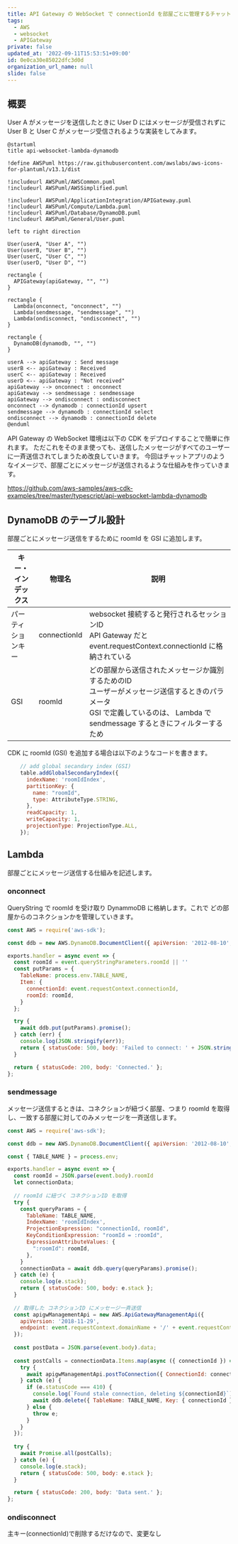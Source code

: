 ```yaml
---
title: API Gateway の WebSocket で connectionId を部屋ごとに管理するチャットアプリ実装サンプル
tags:
  - AWS
  - websocket
  - APIGateway
private: false
updated_at: '2022-09-11T15:53:51+09:00'
id: 0e0ca30e85022dfc3d0d
organization_url_name: null
slide: false
---
```

## 概要

User A がメッセージを送信したときに User D にはメッセージが受信されずに User B と User C がメッセージ受信されるような実装をしてみます。

```plantuml
@startuml
title api-websocket-lambda-dynamodb

!define AWSPuml https://raw.githubusercontent.com/awslabs/aws-icons-for-plantuml/v13.1/dist

!includeurl AWSPuml/AWSCommon.puml
!includeurl AWSPuml/AWSSimplified.puml

!includeurl AWSPuml/ApplicationIntegration/APIGateway.puml
!includeurl AWSPuml/Compute/Lambda.puml
!includeurl AWSPuml/Database/DynamoDB.puml
!includeurl AWSPuml/General/User.puml

left to right direction

User(userA, "User A", "")
User(userB, "User B", "")
User(userC, "User C", "")
User(userD, "User D", "")

rectangle {
  APIGateway(apiGateway, "", "")
}

rectangle {
  Lambda(onconnect, "onconnect", "")
  Lambda(sendmessage, "sendmessage", "")
  Lambda(ondisconnect, "ondisconnect", "")
}

rectangle {
  DynamoDB(dynamodb, "", "")
}

userA --> apiGateway : Send message
userB <-- apiGateway : Received
userC <-- apiGateway : Received
userD <-- apiGateway : "Not received"
apiGateway --> onconnect : onconnect
apiGateway --> sendmessage : sendmessage
apiGateway --> ondisconnect : ondisconnect
onconnect --> dynamodb : connectionId upsert
sendmessage --> dynamodb : connectionId select
ondisconnect --> dynamodb : connectionId delete
@enduml
``` 

API Gateway の WebSocket 環境は以下の CDK をデプロイすることで簡単に作れます。
ただこれをそのまま使っても、送信したメッセージがすべてのユーザーに一斉送信されてしまうため改良していきます。
今回はチャットアプリのようなイメージで、部屋ごとにメッセージが送信されるような仕組みを作っていきます。

https://github.com/aws-samples/aws-cdk-examples/tree/master/typescript/api-websocket-lambda-dynamodb


## DynamoDB のテーブル設計

部屋ごとにメッセージ送信をするために roomId を GSI に追加します。

|キー・インデックス|物理名|説明|
|-|-|-|
|パーティションキー|connectionId|websocket 接続すると発行されるセッションID<br>API Gateway だと event.requestContext.connectionId に格納されている|
|GSI|roomId|どの部屋から送信されたメッセージか識別するためのID<br>ユーザーがメッセージ送信するときのパラメータ<br>GSI で定義しているのは、 Lambda で sendmessage するときにフィルターするため|

CDK に roomId (GSI) を追加する場合は以下のようなコードを書きます。

```js
    // add global secandary index (GSI)
    table.addGlobalSecondaryIndex({
      indexName: 'roomIdIndex',
      partitionKey: {
        name: "roomId",
        type: AttributeType.STRING,
      },
      readCapacity: 1,
      writeCapacity: 1,
      projectionType: ProjectionType.ALL,
    });
```

## Lambda

部屋ごとにメッセージ送信する仕組みを記述します。

### onconnect

QueryString で roomId を受け取り DynammoDB に格納します。これで どの部屋からのコネクションかを管理していきます。

```js
const AWS = require('aws-sdk');

const ddb = new AWS.DynamoDB.DocumentClient({ apiVersion: '2012-08-10', region: process.env.AWS_REGION });

exports.handler = async event => {
  const roomId = event.queryStringParameters.roomId || ''
  const putParams = {
    TableName: process.env.TABLE_NAME,
    Item: {
      connectionId: event.requestContext.connectionId,
      roomId: roomId,
    }
  };

  try {
    await ddb.put(putParams).promise();
  } catch (err) {
    console.log(JSON.stringify(err));
    return { statusCode: 500, body: 'Failed to connect: ' + JSON.stringify(err) };
  }

  return { statusCode: 200, body: 'Connected.' };
};
```

### sendmessage

メッセージ送信するときは、コネクションが紐づく部屋、つまり roomId を取得し、一致する部屋に対してのみメッセージを一斉送信します。

```js
const AWS = require('aws-sdk');

const ddb = new AWS.DynamoDB.DocumentClient({ apiVersion: '2012-08-10', region: process.env.AWS_REGION });

const { TABLE_NAME } = process.env;

exports.handler = async event => {
  const roomId = JSON.parse(event.body).roomId
  let connectionData;
  
  // roomId に紐づく コネクションID を取得
  try {
    const queryParams = {
      TableName: TABLE_NAME,
      IndexName: 'roomIdIndex',
      ProjectionExpression: "connectionId, roomId",
      KeyConditionExpression: "roomId = :roomId",
      ExpressionAttributeValues: {
        ":roomId": roomId,
      },
    }
    connectionData = await ddb.query(queryParams).promise();
  } catch (e) {
    console.log(e.stack);
    return { statusCode: 500, body: e.stack };
  }
  
  // 取得した コネクションID にメッセージ一斉送信
  const apigwManagementApi = new AWS.ApiGatewayManagementApi({
    apiVersion: '2018-11-29',
    endpoint: event.requestContext.domainName + '/' + event.requestContext.stage
  });
  
  const postData = JSON.parse(event.body).data;
  
  const postCalls = connectionData.Items.map(async ({ connectionId }) => {
    try {
      await apigwManagementApi.postToConnection({ ConnectionId: connectionId, Data: postData }).promise();
    } catch (e) {
      if (e.statusCode === 410) {
        console.log(`Found stale connection, deleting ${connectionId}`);
        await ddb.delete({ TableName: TABLE_NAME, Key: { connectionId } }).promise();
      } else {
        throw e;
      }
    }
  });
  
  try {
    await Promise.all(postCalls);
  } catch (e) {
    console.log(e.stack);
    return { statusCode: 500, body: e.stack };
  }

  return { statusCode: 200, body: 'Data sent.' };
};
```

### ondisconnect

主キー(connectionId)で削除するだけなので、変更なし
